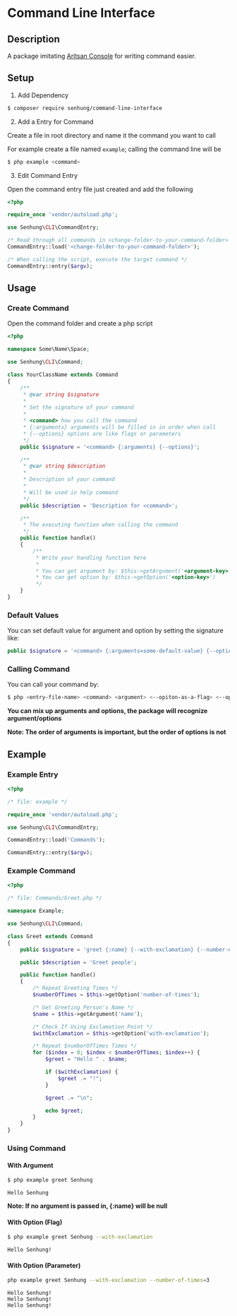 # Command Line Interface

## Description

A package imitating [Aritsan Console](https://laravel.com/docs/5.6/artisan) for writing command easier.

## Setup

1. Add Dependency

```bash
$ composer require senhung/command-line-interface
```

2. Add a Entry for Command

Create a file in root directory and name it the command you want to call

For example create a file named `example`; calling the command line will be

```php
$ php example <command>
```

3. Edit Command Entry

Open the command entry file just created and add the following

```php
<?php

require_once 'vendor/autoload.php';

use Senhung\CLI\CommandEntry;

/* Read through all commands in <change-folder-to-your-command-folder> */
CommandEntry::load('<change-folder-to-your-command-folder>');

/* When calling the script, execute the target command */
CommandEntry::entry($argv);

```

## Usage

### Create Command

Open the command folder and create a php script

```php
<?php

namespace Some\Name\Space;

use Senhung\CLI\Command;

class YourClassName extends Command
{
    /**
     * @var string $signature
     *
     * Set the signature of your command
     *
     * <command> how you call the command
     * {:arguments} arguments will be filled in in order when call
     * {--options} options are like flags or parameters
     */
    public $signature = '<command> {:arguments} {--options}';

    /**
     * @var string $description
     *
     * Description of your command
     *
     * Will be used in help command
     */
    public $description = 'Description for <command>';

    /**
     * The executing function when calling the command
     */
    public function handle()
    {
        /**
         * Write your handling function here
         *
         * You can get argument by: $this->getArgument('<argument-key>')
         * You can get option by: $this->getOption('<option-key>')
         */
    }
}

```

### Default Values

You can set default value for argument and option by setting the signature like:

```php
public $signature = '<command> {:arguments=some-default-value} {--options=some-default-value}';
```

### Calling Command

You can call your command by:

```bash
$ php <entry-file-name> <command> <argument> <--opiton-as-a-flag> <--option-as-a-param=some-value>
```

**You can mix up arguments and options, the package will recognize argument/options**

**Note: The order of arguments is important, but the order of options is not**

## Example

### Example Entry

```php
<?php

/* file: example */

require_once 'vendor/autoload.php';

use Senhung\CLI\CommandEntry;

CommandEntry::load('Commands');

CommandEntry::entry($argv);

```

### Example Command

```php
<?php

/* file: Commands/Greet.php */

namespace Example;

use Senhung\CLI\Command;

class Greet extends Command
{
    public $signature = 'greet {:name} {--with-exclamation} {--number-of-times=1}';

    public $description = 'Greet people';

    public function handle()
    {
        /* Repeat Greeting Times */
        $numberOfTimes = $this->getOption('number-of-times');

        /* Get Greeting Person's Name */
        $name = $this->getArgument('name');

        /* Check If Using Exclamation Point */
        $withExclamation = $this->getOption('with-exclamation');

        /* Repeat $numberOfTimes Times */
        for ($index = 0; $index < $numberOfTimes; $index++) {
            $greet = "Hello " . $name;

            if ($withExclamation) {
                $greet .= "!";
            }

            $greet .= "\n";

            echo $greet;
        }
    }
}

```

### Using Command

#### With Argument

```bash
$ php example greet Senhung
```

```
Hello Senhung
```

**Note: If no argument is passed in, {:name} will be null**

#### With Option (Flag)

```bash
$ php example greet Senhung --with-exclamation
```

```
Hello Senhung!
```

#### With Option (Parameter)

```bash
php example greet Senhung --with-exclamation --number-of-times=3
```

```
Hello Senhung!
Hello Senhung!
Hello Senhung!
```
